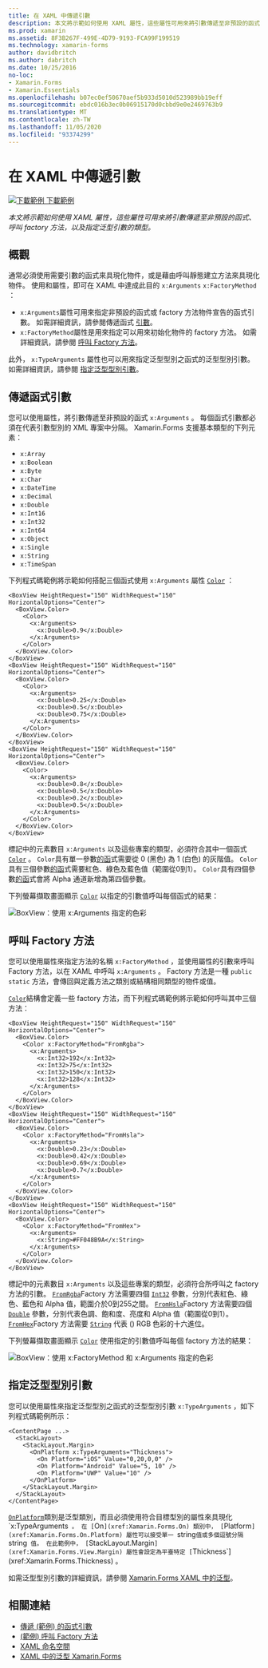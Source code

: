 ```yaml
---
title: 在 XAML 中傳遞引數
description: 本文將示範如何使用 XAML 屬性，這些屬性可用來將引數傳遞至非預設的函式、呼叫 factory 方法，以及指定泛型引數的類型。
ms.prod: xamarin
ms.assetid: 8F3B267F-499E-4D79-9193-FCA99F199519
ms.technology: xamarin-forms
author: davidbritch
ms.author: dabritch
ms.date: 10/25/2016
no-loc:
- Xamarin.Forms
- Xamarin.Essentials
ms.openlocfilehash: b07ec0ef50670aef5b933d5010d523989bb19eff
ms.sourcegitcommit: ebdc016b3ec0b06915170d0cbbd9e0e2469763b9
ms.translationtype: MT
ms.contentlocale: zh-TW
ms.lasthandoff: 11/05/2020
ms.locfileid: "93374299"
---
```

# <a name="passing-arguments-in-xaml"></a>在 XAML 中傳遞引數

[![下載範例](~/media/shared/download.png) 下載範例](/samples/xamarin/xamarin-forms-samples/xaml-passingconstructorarguments)

_本文將示範如何使用 XAML 屬性，這些屬性可用來將引數傳遞至非預設的函式、呼叫 factory 方法，以及指定泛型引數的類型。_

## <a name="overview"></a>概觀

通常必須使用需要引數的函式來具現化物件，或是藉由呼叫靜態建立方法來具現化物件。 使用和屬性，即可在 XAML 中達成此目的 `x:Arguments` `x:FactoryMethod` ：

- `x:Arguments`屬性可用來指定非預設的函式或 factory 方法物件宣告的函式引數。 如需詳細資訊，請參閱傳遞函式 [引數](#passing-constructor-arguments)。
- `x:FactoryMethod`屬性是用來指定可以用來初始化物件的 factory 方法。 如需詳細資訊，請參閱 [呼叫 Factory 方法](#calling-factory-methods)。

此外， `x:TypeArguments` 屬性也可以用來指定泛型型別之函式的泛型型別引數。 如需詳細資訊，請參閱 [指定泛型型別引數](#specifying-a-generic-type-argument)。

## <a name="passing-constructor-arguments"></a>傳遞函式引數

您可以使用屬性，將引數傳遞至非預設的函式 `x:Arguments` 。 每個函式引數都必須在代表引數型別的 XML 專案中分隔。 Xamarin.Forms 支援基本類型的下列元素：

- `x:Array`
- `x:Boolean`
- `x:Byte`
- `x:Char`
- `x:DateTime`
- `x:Decimal`
- `x:Double`
- `x:Int16`
- `x:Int32`
- `x:Int64`
- `x:Object`
- `x:Single`
- `x:String`
- `x:TimeSpan`

下列程式碼範例將示範如何搭配三個函式使用 `x:Arguments` 屬性 [`Color`](xref:Xamarin.Forms.Color) ：

```xaml
<BoxView HeightRequest="150" WidthRequest="150" HorizontalOptions="Center">
  <BoxView.Color>
    <Color>
      <x:Arguments>
        <x:Double>0.9</x:Double>
      </x:Arguments>
    </Color>
  </BoxView.Color>
</BoxView>
<BoxView HeightRequest="150" WidthRequest="150" HorizontalOptions="Center">
  <BoxView.Color>
    <Color>
      <x:Arguments>
        <x:Double>0.25</x:Double>
        <x:Double>0.5</x:Double>
        <x:Double>0.75</x:Double>
      </x:Arguments>
    </Color>
  </BoxView.Color>
</BoxView>
<BoxView HeightRequest="150" WidthRequest="150" HorizontalOptions="Center">
  <BoxView.Color>
    <Color>
      <x:Arguments>
        <x:Double>0.8</x:Double>
        <x:Double>0.5</x:Double>
        <x:Double>0.2</x:Double>
        <x:Double>0.5</x:Double>
      </x:Arguments>
    </Color>
  </BoxView.Color>
</BoxView>
```

標記中的元素數目 `x:Arguments` 以及這些專案的類型，必須符合其中一個函式 [`Color`](xref:Xamarin.Forms.Color) 。 `Color`具有單一參數[的函](xref:Xamarin.Forms.Color.%23ctor(System.Double))式需要從 0 (黑色) 為 1 (白色) 的灰階值。 `Color`具有三個參數[的函](xref:Xamarin.Forms.Color.%23ctor(System.Double,System.Double,System.Double))式需要紅色、綠色及藍色值（範圍從0到1）。 `Color`具有四個參數[的函](xref:Xamarin.Forms.Color.%23ctor(System.Double,System.Double,System.Double,System.Double))式會將 Alpha 通道新增為第四個參數。

下列螢幕擷取畫面顯示 [`Color`](xref:Xamarin.Forms.Color) 以指定的引數值呼叫每個函式的結果：

![BoxView：使用 x:Arguments 指定的色彩](passing-arguments-images/passing-arguments.png)

## <a name="calling-factory-methods"></a>呼叫 Factory 方法

您可以使用屬性來指定方法的名稱 `x:FactoryMethod` ，並使用屬性的引數來呼叫 Factory 方法，以在 XAML 中呼叫 `x:Arguments` 。 Factory 方法是一種 `public static` 方法，會傳回與定義方法之類別或結構相同類型的物件或值。

[`Color`](xref:Xamarin.Forms.Color)結構會定義一些 factory 方法，而下列程式碼範例將示範如何呼叫其中三個方法：

```xaml
<BoxView HeightRequest="150" WidthRequest="150" HorizontalOptions="Center">
  <BoxView.Color>
    <Color x:FactoryMethod="FromRgba">
      <x:Arguments>
        <x:Int32>192</x:Int32>
        <x:Int32>75</x:Int32>
        <x:Int32>150</x:Int32>                        
        <x:Int32>128</x:Int32>
      </x:Arguments>
    </Color>
  </BoxView.Color>
</BoxView>
<BoxView HeightRequest="150" WidthRequest="150" HorizontalOptions="Center">
  <BoxView.Color>
    <Color x:FactoryMethod="FromHsla">
      <x:Arguments>
        <x:Double>0.23</x:Double>
        <x:Double>0.42</x:Double>
        <x:Double>0.69</x:Double>
        <x:Double>0.7</x:Double>
      </x:Arguments>
    </Color>
  </BoxView.Color>
</BoxView>
<BoxView HeightRequest="150" WidthRequest="150" HorizontalOptions="Center">
  <BoxView.Color>
    <Color x:FactoryMethod="FromHex">
      <x:Arguments>
        <x:String>#FF048B9A</x:String>
      </x:Arguments>
    </Color>
  </BoxView.Color>
</BoxView>
```

標記中的元素數目 `x:Arguments` 以及這些專案的類型，必須符合所呼叫之 factory 方法的引數。 [`FromRgba`](xref:Xamarin.Forms.Color.FromRgba(System.Int32,System.Int32,System.Int32,System.Int32))Factory 方法需要四個 [`Int32`](/dotnet/api/system.int32) 參數，分別代表紅色、綠色、藍色和 Alpha 值，範圍介於0到255之間。 [`FromHsla`](xref:Xamarin.Forms.Color.FromHsla(System.Double,System.Double,System.Double,System.Double))Factory 方法需要四個 [`Double`](/dotnet/api/system.double) 參數，分別代表色調、飽和度、亮度和 Alpha 值（範圍從0到1）。 [`FromHex`](xref:Xamarin.Forms.Color.FromHex(System.String))Factory 方法需要 [`String`](/dotnet/api/system.string) 代表 () RGB 色彩的十六進位。

下列螢幕擷取畫面顯示 [`Color`](xref:Xamarin.Forms.Color) 使用指定的引數值呼叫每個 factory 方法的結果：

![BoxView：使用 x:FactoryMethod 和 x:Arguments 指定的色彩](passing-arguments-images/factory-methods.png)

## <a name="specifying-a-generic-type-argument"></a>指定泛型型別引數

您可以使用屬性來指定泛型型別之函式的泛型型別引數 `x:TypeArguments` ，如下列程式碼範例所示：

```xaml
<ContentPage ...>
  <StackLayout>
    <StackLayout.Margin>
      <OnPlatform x:TypeArguments="Thickness">
        <On Platform="iOS" Value="0,20,0,0" />
        <On Platform="Android" Value="5, 10" />
        <On Platform="UWP" Value="10" />
      </OnPlatform>
    </StackLayout.Margin>
  </StackLayout>
</ContentPage>
```

[`OnPlatform`](xref:Xamarin.Forms.OnPlatform`1)類別是泛型類別，而且必須使用符合目標型別的屬性來具現化 `x:TypeArguments` 。 在 [`On`](xref:Xamarin.Forms.On) 類別中， [`Platform`](xref:Xamarin.Forms.On.Platform) 屬性可以接受單一 `string` 值或多個逗號分隔 `string` 值。 在此範例中， [`StackLayout.Margin`](xref:Xamarin.Forms.View.Margin) 屬性會設定為平臺特定 [`Thickness`](xref:Xamarin.Forms.Thickness) 。

如需泛型型別引數的詳細資訊，請參閱 [ Xamarin.Forms XAML 中的泛型](generics.md)。

## <a name="related-links"></a>相關連結

- [傳遞 (範例) 的函式引數 ](/samples/xamarin/xamarin-forms-samples/xaml-passingconstructorarguments)
- [ (範例) 呼叫 Factory 方法 ](/samples/xamarin/xamarin-forms-samples/xaml-callingfactorymethods)
- [XAML 命名空間](~/xamarin-forms/xaml/namespaces.md)
- [XAML 中的泛型 Xamarin.Forms](generics.md)